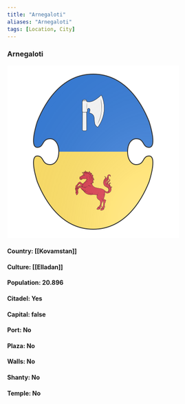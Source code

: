 ```yaml
---
title: "Arnegaloti"
aliases: "Arnegaloti"
tags: [Location, City]
---
```

### Arnegaloti
![](attachment/5168ce18fa01c722c94fdf2344271586.svg)

#### Country: [[Kovamstan]]

#### Culture: [[Elladan]]

#### Population: 20.896

#### Citadel: Yes

#### Capital: false

#### Port: No

#### Plaza: No

#### Walls: No

#### Shanty: No

#### Temple: No

